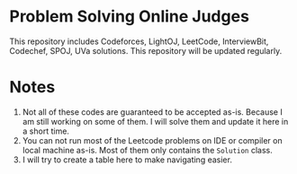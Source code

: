 # Problem Solving Online Judges

This repository includes Codeforces, LightOJ, LeetCode, InterviewBit, Codechef, SPOJ, UVa solutions. This repository will be updated regularly.

# Notes
1. Not all of these codes are guaranteed to be accepted as-is. Because I am still working on some of them. I will solve them and update it here in a short time. 
2. You can not run most of the Leetcode problems on IDE or compiler on local machine as-is. Most of them only contains the ```Solution``` class.
3. I will try to create a table here to make navigating easier.